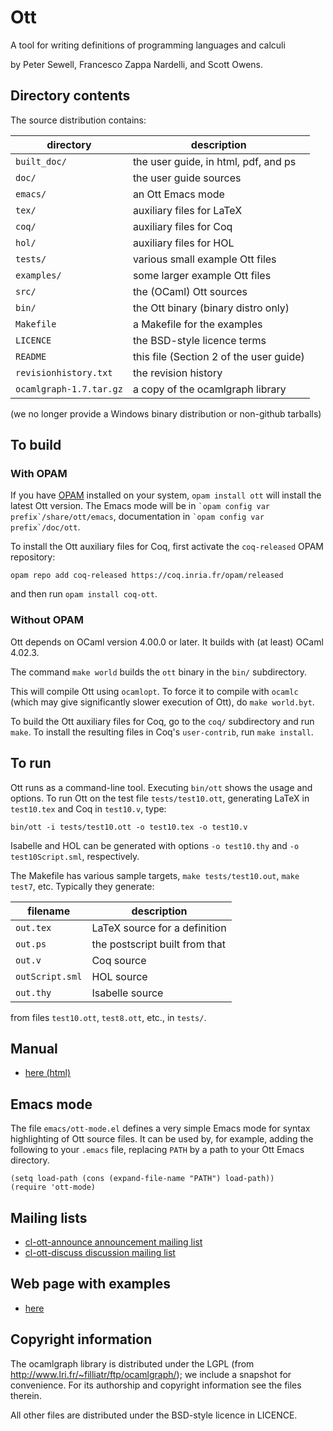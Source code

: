 # Ott

A tool for writing definitions of programming languages and calculi

by Peter Sewell, Francesco Zappa Nardelli, and Scott Owens.

## Directory contents

The source distribution contains:

directory               | description
---                     | ---
`built_doc/`              | the user guide, in html, pdf, and ps
`doc/`                    | the user guide sources
`emacs/`                  | an Ott Emacs mode
`tex/`                    | auxiliary files for LaTeX
`coq/`                    | auxiliary files for Coq
`hol/`                    | auxiliary files for HOL
`tests/`                  | various small example Ott files
`examples/`               | some larger example Ott files
`src/`                    | the (OCaml) Ott sources
`bin/`                    | the Ott binary (binary distro only)
`Makefile`                | a Makefile for the examples
`LICENCE`                 | the BSD-style licence terms
`README`                  | this file (Section 2 of the user guide)
`revisionhistory.txt`     | the revision history
`ocamlgraph-1.7.tar.gz`   | a copy of the ocamlgraph library

(we no longer provide a Windows binary distribution or non-github tarballs)

## To build

### With OPAM

If you have [OPAM](https://opam.ocaml.org) installed on your system,
`opam install ott` will install the latest Ott version.  The Emacs mode
will be in `` `opam config var prefix`/share/ott/emacs ``, documentation in
`` `opam config var prefix`/doc/ott ``.

To install the Ott auxiliary files for Coq, first activate the
`coq-released` OPAM repository:

`opam repo add coq-released https://coq.inria.fr/opam/released`

and then run `opam install coq-ott`.

### Without OPAM

Ott depends on OCaml version 4.00.0 or later. It builds with (at
least) OCaml 4.02.3.

The command `make world` builds the `ott` binary in the `bin/` subdirectory.

This will compile Ott using `ocamlopt`.  To force it to
compile with `ocamlc` (which may give significantly slower execution
of Ott), do `make world.byt`.

To build the Ott auxiliary files for Coq, go to the `coq/` subdirectory
and run `make`. To install the resulting files in Coq's `user-contrib`,
run `make install`.

## To run

Ott runs as a command-line tool. Executing `bin/ott` shows the
usage and options.  To run Ott on the test file
`tests/test10.ott`, generating LaTeX in `test10.tex` and
Coq in `test10.v`, type:

  `bin/ott -i tests/test10.ott -o test10.tex -o test10.v`

Isabelle and HOL can be generated with options `-o test10.thy` and
`-o test10Script.sml`, respectively.

The Makefile has various sample targets, `make tests/test10.out`,
`make test7`, etc.  Typically they generate:

filename         | description
---              | ---
`out.tex`        | LaTeX source for a definition
`out.ps`         | the postscript built from that
`out.v`          | Coq source
`outScript.sml`  | HOL source
`out.thy`        | Isabelle source

from files `test10.ott`, `test8.ott`, etc., in `tests/`.

## Manual

* [here (html)](http://www.cl.cam.ac.uk/~pes20/ott/ott_manual_0.25.html)

## Emacs mode

The file `emacs/ott-mode.el` defines a very simple Emacs mode for syntax
highlighting of Ott source files.  It can be used by, for example,
adding the following to your `.emacs` file, replacing `PATH` by a path to your
Ott Emacs directory.

```ELisp
(setq load-path (cons (expand-file-name "PATH") load-path))
(require 'ott-mode)
```

## Mailing lists

* [cl-ott-announce announcement mailing list](https://lists.cam.ac.uk/mailman/listinfo/cl-ott-announce)
* [cl-ott-discuss discussion mailing list](https://lists.cam.ac.uk/mailman/listinfo/cl-ott-discuss)

## Web page with examples

* [here](http://www.cl.cam.ac.uk/users/pes20/ott)

## Copyright information

The ocamlgraph library is distributed under the LGPL (from
http://www.lri.fr/~filliatr/ftp/ocamlgraph/); we include a snapshot
for convenience. For its authorship and copyright information see the
files therein.

All other files are distributed under the BSD-style licence in LICENCE.
